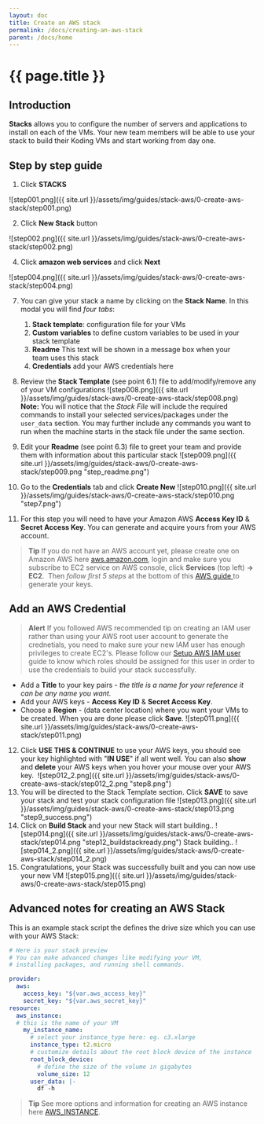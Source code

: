 ```yaml
---
layout: doc
title: Create an AWS stack
permalink: /docs/creating-an-aws-stack
parent: /docs/home
---
```


# {{ page.title }}

## Introduction

**Stacks** allows you to configure the number of servers and applications to install on each of the VMs. Your new team members will be able to use your stack to build their Koding VMs and start working from day one.

## Step by step guide

1. Click **STACKS**

![step001.png]({{ site.url }}/assets/img/guides/stack-aws/0-create-aws-stack/step001.png)

2. Click **New Stack** button

![step002.png]({{ site.url }}/assets/img/guides/stack-aws/0-create-aws-stack/step002.png)

4. Click **amazon web services** and click **Next**

![step004.png]({{ site.url }}/assets/img/guides/stack-aws/0-create-aws-stack/step004.png)

7.  You can give your stack a name by clicking on the **Stack Name**. In this modal you will find _four tabs_:

    1.  **Stack template**: configuration file for your VMs
    2.  **Custom variables** to define custom variables to be used in your stack template
    3.  **Readme** This text will be shown in a message box when your team uses this stack
    4.  **Credentials** add your AWS credentials here
8.  Review the **Stack Template** (see point 6.1) file to add/modify/remove any of your VM configurations
![step008.png]({{ site.url }}/assets/img/guides/stack-aws/0-create-aws-stack/step008.png)
    **Note:** You will notice that the _Stack File_ will include the required commands to install your selected services/packages under the `user_data` section. You may further include any commands you want to run when the machine starts in the stack file under the same section.
9.  Edit your **Readme** (see point 6.3) file to greet your team and provide them with information about this particular stack ![step009.png]({{ site.url }}/assets/img/guides/stack-aws/0-create-aws-stack/step009.png "step_readme.png")
10.  Go to the **Credentials** tab and click **Create New**
![step010.png]({{ site.url }}/assets/img/guides/stack-aws/0-create-aws-stack/step010.png "step7.png")
11.  For this step you will need to have your Amazon AWS **Access Key ID** & **Secret Access Key**. You can generate and acquire yours from your AWS account.

> **Tip**
> If you do not have an AWS account yet, please create one on Amazon AWS here [aws.amazon.com](http://aws.amazon.com), login and make sure you subscribe to EC2 service on AWS console, click **Services** (top left) **-> EC2**. 
> Then <span>_follow first 5 steps_ at the bottom of this [AWS guide ](http://docs.aws.amazon.com/general/latest/gr/managing-aws-access-keys.html)to generate your keys.

## Add an AWS Credential

> **Alert**
> If you followed AWS recommended tip on creating an IAM user rather than using your AWS root user account to generate the crednetials, you need to make sure your new IAM user has enough privileges to create EC2's. Please follow our [Setup AWS IAM user](/docs/setup-aws-iam-user) guide to know which roles should be assigned for this user in order to use the credentials to build your stack successfully.

- Add a **Title** to your key pairs - _the title is a name for your reference it can be any name you want._ 
- Add your AWS keys - **Access Key ID** & **Secret Access Key**.
- Choose a **Region** - (data center location) where you want your VMs to be created.
When you are done please click **Save**.
![step011.png]({{ site.url }}/assets/img/guides/stack-aws/0-create-aws-stack/step011.png)

12. Click **USE THIS & CONTINUE** to use your AWS keys, you should see your key highlighted with "**IN USE**" if all went well. You can also **show** and **delete** your AWS keys when you hover your mouse over your AWS key.  ![step012_2.png]({{ site.url }}/assets/img/guides/stack-aws/0-create-aws-stack/step012_2.png "step8.png")
13. You will be directed to the Stack Template section. Click **SAVE** to save your stack and test your stack configuration file ![step013.png]({{ site.url }}/assets/img/guides/stack-aws/0-create-aws-stack/step013.png "step9_success.png")
14. Click on **Build Stack** and your new Stack will start building.. ![step014.png]({{ site.url }}/assets/img/guides/stack-aws/0-create-aws-stack/step014.png "step12_buildstackready.png")
  Stack building.. ![step014_2.png]({{ site.url }}/assets/img/guides/stack-aws/0-create-aws-stack/step014_2.png)
15. Congratulations, your Stack was successfully built and you can now use your new VM ![step015.png]({{ site.url }}/assets/img/guides/stack-aws/0-create-aws-stack/step015.png)

## Advanced notes for creating an AWS Stack

This is an example stack script the defines the drive size which you can use with your AWS Stack:

```yaml
# Here is your stack preview
# You can make advanced changes like modifying your VM,
# installing packages, and running shell commands.

provider:
  aws:
    access_key: "${var.aws_access_key}"
    secret_key: "${var.aws_secret_key}"
resource:
  aws_instance:
  # this is the name of your VM
    my_instance_name:
      # select your instance_type here: eg. c3.xlarge
      instance_type: t2.micro
      # customize details about the root block device of the instance
      root_block_device:
        # define the size of the volume in gigabytes
        volume_size: 12
      user_data: |-
        df -h
```

> **Tip**
> See more options and information for creating an AWS instance here [AWS_INSTANCE](/docs/aws_instance).
